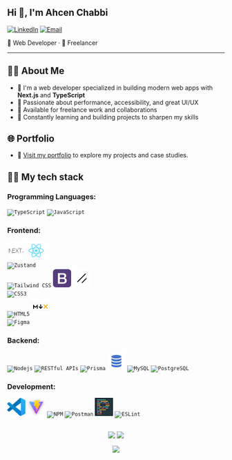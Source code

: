 
## Hi 👋, I'm Ahcen Chabbi
[![LinkedIn](https://img.shields.io/badge/LinkedIn-0A66C2?style=for-the-badge&logo=linkedin&logoColor=white)](https://www.linkedin.com/in/ahcen-chabbi) [![Email](https://img.shields.io/badge/Email-D14836?style=for-the-badge&logo=gmail&logoColor=white)](mailto:ma_chabbi@esi.dz)


<p>
  🚀 Web Developer · 💼 Freelancer
</p>

---

## 👨‍💻 About Me

- 🎯 I'm a web developer specialized in building modern web apps with **Next.js** and **TypeScript**
- 🧠 Passionate about performance, accessibility, and great UI/UX
- 💼 Available for freelance work and collaborations
- 🌱 Constantly learning and building projects to sharpen my skills

## 🌐 Portfolio

- 🔗 [Visit my portfolio](https://ahcenchabbi.vercel.app/) to explore my projects and case studies.

## 🧑‍💻 My tech stack

### Programming Languages:
 <code><img title="TypeScript" alt="TypeScript" src="https://cdn.jsdelivr.net/gh/devicons/devicon/icons/typescript/typescript-original.svg" height="42px"/></code>
 <code><img title="JavaScript" alt="JavaScript" src="https://cdn.jsdelivr.net/gh/devicons/devicon/icons/javascript/javascript-original.svg" height="42px"/></code>
  
### Frontend:
<code><img title="Next.js" alt="Nextjs" src="https://raw.githubusercontent.com/github/explore/main/topics/nextjs/nextjs.png" height="42px"/></code>
 <code><img title="React" alt="React" src="https://raw.githubusercontent.com/github/explore/main/topics/react/react.png" height="42px"/> </code>
 <code><img title="Zustand" alt="Zustand" src="https://cdn.jsdelivr.net/gh/devicons/devicon/icons/zustand/zustand-original.svg" height="42px"/> </code>
 <code><img title="Tailwind CSS" alt="Tailwind CSS" src="https://cdn.jsdelivr.net/gh/devicons/devicon/icons/tailwindcss/tailwindcss-original.svg" height="42px"/></code>
 <code><img title="Bootstrap" alt="Bootstrap" src="https://raw.githubusercontent.com/github/explore/main/topics/bootstrap/bootstrap.png" height="42px"/></code>
<code><img title="ShadCN" alt="ShadCN" src="https://raw.githubusercontent.com/github/explore/main/topics/shadcn-ui/shadcn-ui.png" height="42px"/> </code>
<code><img title="CSS3" alt="CSS3" src="https://cdn.jsdelivr.net/gh/devicons/devicon/icons/css3/css3-original.svg" height="42px"/> </code>
<code><img title="HTML5" alt="HTML5" src="https://cdn.jsdelivr.net/gh/devicons/devicon/icons/html5/html5-original.svg" height="42px"/></code>
 <code><img title="MDX" alt="MDX" src="https://raw.githubusercontent.com/github/explore/main/topics/mdx/mdx.png" height="42px"/> </code>
<code><img title="Figma" alt="Figma" src="https://cdn.jsdelivr.net/gh/devicons/devicon/icons/figma/figma-original.svg" height="42px"/> </code>

### Backend:
<code><img title="Node.js" alt="Nodejs" src="https://cdn.jsdelivr.net/gh/devicons/devicon/icons/nodejs/nodejs-original.svg" height="42px"/></code>
<code><img title="RESTful APIs" alt="RESTful APIs" src="https://miro.medium.com/v2/resize:fit:440/1*J3G3akaMpUOLegw0p0qthA.png" height="42px"/></code>
<code><img title="Prisma" alt="Prisma" src="https://cdn.jsdelivr.net/gh/devicons/devicon/icons/prisma/prisma-original.svg" height="42px"/></code>
<code><img title="SQL" alt="SQL" src="https://raw.githubusercontent.com/github/explore/main/topics/sql/sql.png" height="42px"/></code>
<code><img title="MySQL" alt="MySQL" src="https://cdn.jsdelivr.net/gh/devicons/devicon/icons/mysql/mysql-original.svg" height="42px"/></code>
<code><img title="PostgreSQL" alt="PostgreSQL" src="https://cdn.jsdelivr.net/gh/devicons/devicon/icons/postgresql/postgresql-original.svg" height="42px"/></code> 

### Development:
<code><img title="Visual Studio Code" alt="Visual Studio Code" src="https://raw.githubusercontent.com/github/explore/main/topics/visual-studio-code/visual-studio-code.png" height="42px"/></code>
<code><img title="Vite" alt="Vite" src="https://raw.githubusercontent.com/github/explore/main/topics/vite/vite.png" height="42px"/></code>
<code><img title="NPM" alt="NPM" src="https://cdn.jsdelivr.net/gh/devicons/devicon/icons/npm/npm-original.svg" height="42px"/></code>
<code><img title="Postman" alt="Postman" src="https://cdn.jsdelivr.net/gh/devicons/devicon/icons/postman/postman-original.svg" height="42px"/></code>
<code><img title="Prettier" alt="Prettier" src="https://raw.githubusercontent.com/github/explore/main/topics/prettier/prettier.png" height="42px"/></code>
<code><img title="ESLint" alt="ESLint" src="https://cdn.jsdelivr.net/gh/devicons/devicon/icons/eslint/eslint-original.svg" height="42px"/></code>
<br/>
<br/>
<p align="center"> <img src="https://github-readme-stats.vercel.app/api?username=AhcenChabbi&show_icons=true&theme=tokyonight" height="165" /> <img src="https://github-readme-stats.vercel.app/api/top-langs/?username=AhcenChabbi&layout=compact&theme=tokyonight" height="165" /> </p>
<p align="center"> <img src="https://streak-stats.demolab.com/?user=AhcenChabbi&theme=tokyonight" /> </p>

